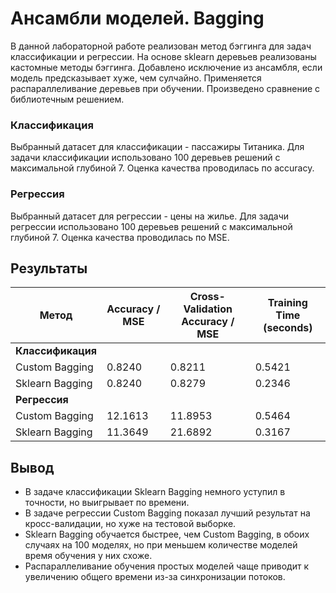 # Ансамбли моделей. Bagging

В данной лабораторной работе реализован метод бэггинга для задач классификации и регрессии. 
На основе sklearn деревьев реализованы кастомные методы бэггинга. Добавлено исключение из ансамбля, если модель предсказывает хуже, чем сулчайно. Применяется распараллеливание деревьев при обучении. Произведено сравнение с библиотечным решением. 

### Классификация
Выбранный датасет для классификации - пассажиры Титаника.
Для задачи классификации использовано 100 деревьев решений с максимальной глубиной 7. Оценка качества проводилась по accuracy.

### Регрессия
Выбранный датасет для регрессии - цены на жилье.
Для задачи регрессии использовано 100 деревьев решений с максимальной глубиной 7. Оценка качества проводилась по MSE.

## Результаты

| Метод             | Accuracy / MSE | Cross-Validation Accuracy / MSE | Training Time (seconds) |
| ----------------- | -------------- | ------------------------------- | ----------------------- |
| **Классификация** |                |                                 |                         |
| Custom Bagging    | 0.8240         | 0.8211                          | 0.5421                  |
| Sklearn Bagging   | 0.8240         | 0.8279                          | 0.2346                  |
| **Регрессия**     |                |                                 |                         |
| Custom Bagging    | 12.1613        | 11.8953                         | 0.5464                  |
| Sklearn Bagging   | 11.3649        | 21.6892                         | 0.3167                  |

## Вывод

- В задаче классификации Sklearn Bagging немного уступил в точности, но выигрывает по времени.
- В задаче регрессии Custom Bagging показал лучший результат на кросс-валидации, но хуже на тестовой выборке.
- Sklearn Bagging обучается быстрее, чем Custom Bagging, в обоих случаях на 100 моделях, но при меньшем количестве моделей время обучения у них схоже.
- Распараллеливание обучения простых моделей чаще приводит к увеличению общего времени из-за синхронизации потоков.
